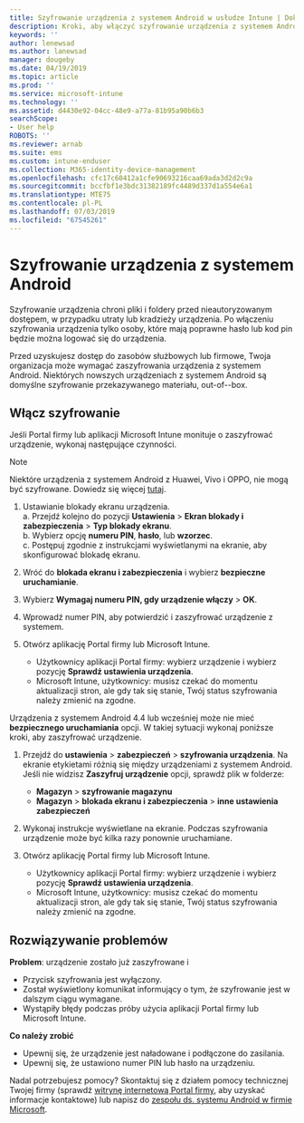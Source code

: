 ```yaml
---
title: Szyfrowanie urządzenia z systemem Android w usłudze Intune | Dokumentacja firmy Microsoft
description: Kroki, aby włączyć szyfrowanie urządzenia z systemem Android, gdy jest to wymagane przez usługę Intune
keywords: ''
author: lenewsad
ms.author: lanewsad
manager: dougeby
ms.date: 04/19/2019
ms.topic: article
ms.prod: ''
ms.service: microsoft-intune
ms.technology: ''
ms.assetid: d4430e92-04cc-48e9-a77a-81b95a90b6b3
searchScope:
- User help
ROBOTS: ''
ms.reviewer: arnab
ms.suite: ems
ms.custom: intune-enduser
ms.collection: M365-identity-device-management
ms.openlocfilehash: cfc17c60412a1cfe90693216caa69ada3d2d2c9a
ms.sourcegitcommit: bccfbf1e3bdc31382189fc4489d337d1a554e6a1
ms.translationtype: MTE75
ms.contentlocale: pl-PL
ms.lasthandoff: 07/03/2019
ms.locfileid: "67545261"
---
```

# <a name="encrypting-your-android-device"></a>Szyfrowanie urządzenia z systemem Android

Szyfrowanie urządzenia chroni pliki i foldery przed nieautoryzowanym dostępem, w przypadku utraty lub kradzieży urządzenia. Po włączeniu szyfrowania urządzenia tylko osoby, które mają poprawne hasło lub kod pin będzie można logować się do urządzenia. 

Przed uzyskujesz dostęp do zasobów służbowych lub firmowe, Twoja organizacja może wymagać zaszyfrowania urządzenia z systemem Android. Niektórych nowszych urządzeniach z systemem Android są domyślne szyfrowanie przekazywanego materiału, out-of--box.  

## <a name="turn-on-encryption"></a>Włącz szyfrowanie

Jeśli Portal firmy lub aplikacji Microsoft Intune monituje o zaszyfrować urządzenie, wykonaj następujące czynności. 

> [!Note]
> Niektóre urządzenia z systemem Android z Huawei, Vivo i OPPO, nie mogą być szyfrowane. Dowiedz się więcej [tutaj](your-device-appears-encrypted-but-cp-says-otherwise-android.md).  

1. Ustawianie blokady ekranu urządzenia.  
    a. Przejdź kolejno do pozycji **Ustawienia** > **Ekran blokady i zabezpieczenia** > **Typ blokady ekranu**.  
    b. Wybierz opcję **numeru PIN**, **hasło**, lub **wzorzec**.  
    c. Postępuj zgodnie z instrukcjami wyświetlanymi na ekranie, aby skonfigurować blokadę ekranu.  

2. Wróć do **blokada ekranu i zabezpieczenia** i wybierz **bezpieczne uruchamianie**.
3. Wybierz **Wymagaj numeru PIN, gdy urządzenie włączy** > **OK**.
4. Wprowadź numer PIN, aby potwierdzić i zaszyfrować urządzenie z systemem.
5. Otwórz aplikację Portal firmy lub Microsoft Intune.
    * Użytkownicy aplikacji Portal firmy: wybierz urządzenie i wybierz pozycję **Sprawdź ustawienia urządzenia**. 
    * Microsoft Intune, użytkownicy: musisz czekać do momentu aktualizacji stron, ale gdy tak się stanie, Twój status szyfrowania należy zmienić na zgodne.  

Urządzenia z systemem Android 4.4 lub wcześniej może nie mieć **bezpiecznego uruchamiania** opcji. W takiej sytuacji wykonaj poniższe kroki, aby zaszyfrować urządzenie.

1. Przejdź do **ustawienia** > **zabezpieczeń** > **szyfrowania urządzenia**. Na ekranie etykietami różnią się między urządzeniami z systemem Android. Jeśli nie widzisz **Zaszyfruj urządzenie** opcji, sprawdź plik w folderze:
    * **Magazyn** > **szyfrowanie magazynu**
    * **Magazyn** > **blokada ekranu i zabezpieczenia** > **inne ustawienia zabezpieczeń** 

2. Wykonaj instrukcje wyświetlane na ekranie. Podczas szyfrowania urządzenie może być kilka razy ponownie uruchamiane.
3. Otwórz aplikację Portal firmy lub Microsoft Intune.
    * Użytkownicy aplikacji Portal firmy: wybierz urządzenie i wybierz pozycję **Sprawdź ustawienia urządzenia**.  
    * Microsoft Intune, użytkownicy: musisz czekać do momentu aktualizacji stron, ale gdy tak się stanie, Twój status szyfrowania należy zmienić na zgodne.

## <a name="troubleshoot"></a>Rozwiązywanie problemów  
**Problem**: urządzenie zostało już zaszyfrowane i

- Przycisk szyfrowania jest wyłączony.
- Został wyświetlony komunikat informujący o tym, że szyfrowanie jest w dalszym ciągu wymagane.
- Wystąpiły błędy podczas próby użycia aplikacji Portal firmy lub Microsoft Intune.

**Co należy zrobić**

- Upewnij się, że urządzenie jest naładowane i podłączone do zasilania.  
- Upewnij się, że ustawiono numer PIN lub hasło na urządzeniu.  

Nadal potrzebujesz pomocy? Skontaktuj się z działem pomocy technicznej Twojej firmy (sprawdź [witrynę internetową Portal firmy](https://go.microsoft.com/fwlink/?linkid=2010980), aby uzyskać informacje kontaktowe) lub napisz do <a href="mailto:wintunedroidfbk@microsoft.com?subject=I'm having trouble with encryption on my Android device&body=Describe the issue you're experiencing here.">zespołu ds. systemu Android w firmie Microsoft</a>.  

